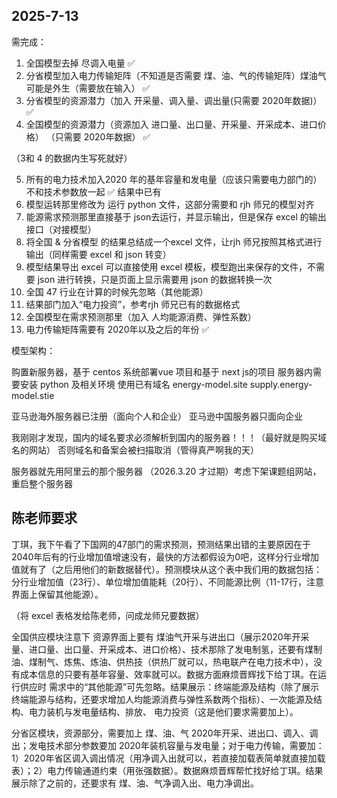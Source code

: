 ## 2025-7-13 ##

需完成：

1. 全国模型去掉 尽调入电量   ✅
2. 分省模型加入电力传输矩阵（不知道是否需要 煤、油、气的传输矩阵）煤油气可能是外生（需要放在输入） ✅
3. 分省模型的资源潜力（加入 开采量、调入量、调出量(只需要 2020年数据)） ✅
4. 全国模型的资源潜力（资源加入 进口量、出口量、开采量、开采成本、进口价格） （只需要 2020年数据） ✅

（3和 4 的数据内生写死就好）

5. 所有的电力技术加入2020 年的基年容量和发电量（应该只需要电力部门的）不和技术参数放一起 ✅ 结果中已有
6. 模型运转那里修改为 运行 python 文件，这部分需要和 rjh 师兄的模型对齐
7. 能源需求预测那里直接基于 json去运行，并显示输出，但是保存 excel 的输出接口（对接模型）
8. 将全国 & 分省模型 的结果总结成一个excel 文件，让rjh 师兄按照其格式进行输出（同样需要 excel 和 json 转变）
9. 模型结果导出 excel 可以直接使用 excel 模板，模型跑出来保存的文件，不需要 json 进行转换，只是页面上显示需要用 json 的数据转换一次
10. 全国 47 行业在计算的时候先忽略（其他能源）
11. 结果部门加入“电力投资”，参考rjh 师兄已有的数据格式
12. 全国模型在需求预测那里（加入 人均能源消费、弹性系数）
13. 电力传输矩阵需要有 2020年以及之后的年份 ✅


模型架构：

购置新服务器，基于 centos 系统部署vue 项目和基于 next js的项目
服务器内需要安装 python 及相关环境
使用已有域名 energy-model.site     supply.energy-model.stie


亚马逊海外服务器已注册（面向个人和企业）
亚马逊中国服务器只面向企业

我刚刚才发现，国内的域名要求必须解析到国内的服务器！！！（最好就是购买域名的网站）
否则域名和备案会被扫描取消（管得真严啊我的天）

服务器就先用阿里云的那个服务器 （2026.3.20 才过期）考虑下架课题组网站，重启整个服务器


## 陈老师要求 ##

丁琪，我下午看了下国网的47部门的需求预测，预测结果出错的主要原因在于2040年后有的行业增加值增速没有，最快的方法都假设为0吧，这样分行业增加值就有了（之后用他们的新数据替代）。预测模块从这个表中我们用的数据包括：分行业增加值（23行）、单位增加值能耗（20行）、不同能源比例（11-17行，注意界面上保留其他能源）。

（将 excel 表格发给陈老师，问成龙师兄要数据）


全国供应模块注意下 资源界面上要有 煤油气开采与进出口（展示2020年开采量、进口量、出口量、开采成本、进口价格）、技术那除了发电制氢，还要有煤制油、煤制气、炼焦、炼油、供热技（供热厂就可以，热电联产在电力技术中），没有成本信息的只要有基年容量、效率就可以。数据方面麻烦晋辉找下给丁琪。在运行供应时 需求中的“其他能源”可先忽略。结果展示：终端能源及结构（除了展示终端能源与结构，还要求增加人均能源消费与弹性系数两个指标）、一次能源及结构、电力装机与发电量结构、排放、 电力投资（这是他们要求需要加上）。



分省区模块，资源部分，需要加上 煤、油、气 2020年开采、进出口、调入、调出；发电技术部分参数要加 2020年装机容量与发电量；对于电力传输，需要加：1）2020年省区调入调出情况（用净调入出就可以，若直接加载表简单就直接加载表）；2）电力传输通道约束（用张强数据）。数据麻烦晋辉帮忙找好给丁琪。结果展示除了之前的，还要求有 煤、油、气净调入出、电力净调出。